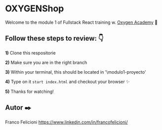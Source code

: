 <h1> OXYGENShop </h1>

Welcome to the module 1 of Fullstack React training w. [Oxygen Academy](https://oxygenacademy.es/) 👋

<h2>Follow these steps to review: 👇 </h2>

**1)** Clone this respositorie

**2)** Make sure you are in the right branch

**3)** Within your terminal, this should be located in '\modulo1-proyecto'

**4)** Type on it `start index.html` and checkout your browser ✨

**5)** Thanks for watching!

<h2>Autor ✒️</h2>
<!-- The project was done by: -->

Franco Felicioni
https://www.linkedin.com/in/francofelicioni/
